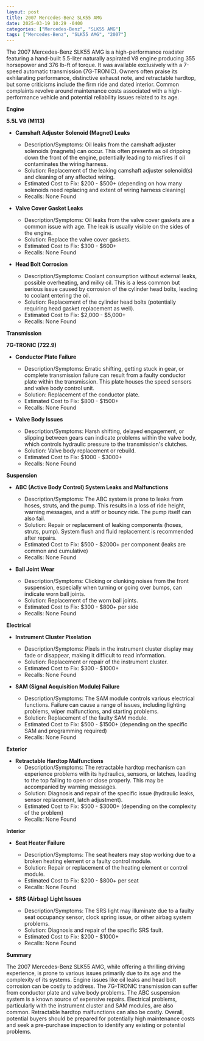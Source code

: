 ```yaml
---
layout: post
title: 2007 Mercedes-Benz SLK55 AMG
date: 2025-03-19 10:29 -0400
categories: ["Mercedes-Benz", "SLK55 AMG"]
tags: ["Mercedes-Benz", "SLK55 AMG", "2007"]
---
```

The 2007 Mercedes-Benz SLK55 AMG is a high-performance roadster featuring a hand-built 5.5-liter naturally aspirated V8 engine producing 355 horsepower and 376 lb-ft of torque. It was available exclusively with a 7-speed automatic transmission (7G-TRONIC). Owners often praise its exhilarating performance, distinctive exhaust note, and retractable hardtop, but some criticisms include the firm ride and dated interior. Common complaints revolve around maintenance costs associated with a high-performance vehicle and potential reliability issues related to its age.

**Engine**

**5.5L V8 (M113)**

*   **Camshaft Adjuster Solenoid (Magnet) Leaks**
    *   Description/Symptoms: Oil leaks from the camshaft adjuster solenoids (magnets) can occur. This often presents as oil dripping down the front of the engine, potentially leading to misfires if oil contaminates the wiring harness.
    *   Solution: Replacement of the leaking camshaft adjuster solenoid(s) and cleaning of any affected wiring.
    *   Estimated Cost to Fix: $200 - $500+ (depending on how many solenoids need replacing and extent of wiring harness cleaning)
    *   Recalls: None Found

*   **Valve Cover Gasket Leaks**
    *   Description/Symptoms: Oil leaks from the valve cover gaskets are a common issue with age. The leak is usually visible on the sides of the engine.
    *   Solution: Replace the valve cover gaskets.
    *   Estimated Cost to Fix: $300 - $600+
    *   Recalls: None Found

*   **Head Bolt Corrosion**
    *   Description/Symptoms: Coolant consumption without external leaks, possible overheating, and milky oil. This is a less common but serious issue caused by corrosion of the cylinder head bolts, leading to coolant entering the oil.
    *   Solution: Replacement of the cylinder head bolts (potentially requiring head gasket replacement as well).
    *   Estimated Cost to Fix: $2,000 - $5,000+
    *   Recalls: None Found

**Transmission**

**7G-TRONIC (722.9)**

*   **Conductor Plate Failure**
    *   Description/Symptoms: Erratic shifting, getting stuck in gear, or complete transmission failure can result from a faulty conductor plate within the transmission. This plate houses the speed sensors and valve body control unit.
    *   Solution: Replacement of the conductor plate.
    *   Estimated Cost to Fix: $800 - $1500+
    *   Recalls: None Found

*   **Valve Body Issues**
    *   Description/Symptoms: Harsh shifting, delayed engagement, or slipping between gears can indicate problems within the valve body, which controls hydraulic pressure to the transmission's clutches.
    *   Solution: Valve body replacement or rebuild.
    *   Estimated Cost to Fix: $1000 - $3000+
    *   Recalls: None Found

**Suspension**

*   **ABC (Active Body Control) System Leaks and Malfunctions**
    *   Description/Symptoms: The ABC system is prone to leaks from hoses, struts, and the pump. This results in a loss of ride height, warning messages, and a stiff or bouncy ride. The pump itself can also fail.
    *   Solution: Repair or replacement of leaking components (hoses, struts, pump). System flush and fluid replacement is recommended after repairs.
    *   Estimated Cost to Fix: $500 - $2000+ per component (leaks are common and cumulative)
    *   Recalls: None Found

*   **Ball Joint Wear**
    *   Description/Symptoms: Clicking or clunking noises from the front suspension, especially when turning or going over bumps, can indicate worn ball joints.
    *   Solution: Replacement of the worn ball joints.
    *   Estimated Cost to Fix: $300 - $800+ per side
    *   Recalls: None Found

**Electrical**

*   **Instrument Cluster Pixelation**
    *   Description/Symptoms: Pixels in the instrument cluster display may fade or disappear, making it difficult to read information.
    *   Solution: Replacement or repair of the instrument cluster.
    *   Estimated Cost to Fix: $300 - $1000+
    *   Recalls: None Found

*   **SAM (Signal Acquisition Module) Failure**
    *   Description/Symptoms: The SAM module controls various electrical functions. Failure can cause a range of issues, including lighting problems, wiper malfunctions, and starting problems.
    *   Solution: Replacement of the faulty SAM module.
    *   Estimated Cost to Fix: $500 - $1500+ (depending on the specific SAM and programming required)
    *   Recalls: None Found

**Exterior**

*   **Retractable Hardtop Malfunctions**
    *   Description/Symptoms: The retractable hardtop mechanism can experience problems with its hydraulics, sensors, or latches, leading to the top failing to open or close properly. This may be accompanied by warning messages.
    *   Solution: Diagnosis and repair of the specific issue (hydraulic leaks, sensor replacement, latch adjustment).
    *   Estimated Cost to Fix: $500 - $3000+ (depending on the complexity of the problem)
    *   Recalls: None Found

**Interior**

*   **Seat Heater Failure**
    *   Description/Symptoms: The seat heaters may stop working due to a broken heating element or a faulty control module.
    *   Solution: Repair or replacement of the heating element or control module.
    *   Estimated Cost to Fix: $200 - $800+ per seat
    *   Recalls: None Found

*   **SRS (Airbag) Light Issues**
    *   Description/Symptoms: The SRS light may illuminate due to a faulty seat occupancy sensor, clock spring issue, or other airbag system problems.
    *   Solution: Diagnosis and repair of the specific SRS fault.
    *   Estimated Cost to Fix: $200 - $1000+
    *   Recalls: None Found

**Summary**

The 2007 Mercedes-Benz SLK55 AMG, while offering a thrilling driving experience, is prone to various issues primarily due to its age and the complexity of its systems. Engine issues like oil leaks and head bolt corrosion can be costly to address. The 7G-TRONIC transmission can suffer from conductor plate and valve body problems. The ABC suspension system is a known source of expensive repairs. Electrical problems, particularly with the instrument cluster and SAM modules, are also common. Retractable hardtop malfunctions can also be costly. Overall, potential buyers should be prepared for potentially high maintenance costs and seek a pre-purchase inspection to identify any existing or potential problems.

